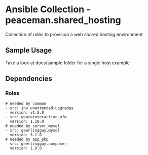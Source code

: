 # Ansible Collection - peaceman.shared_hosting

Collection of roles to provision a web shared hosting environment

## Sample Usage
Take a look at docs/sample folder for a single host example

## Dependencies
### Roles

```
# needed by common
- src: jnv.unattended-upgrades
  version: v1.8.0
- src: weareinteractive.ufw
  version: 1.10.0
# needed by server_mysql
- src: geerlingguy.mysql
  version: 3.1.0
# needed by app_php
- src: geerlingguy.composer
  version: 1.9.0
```
